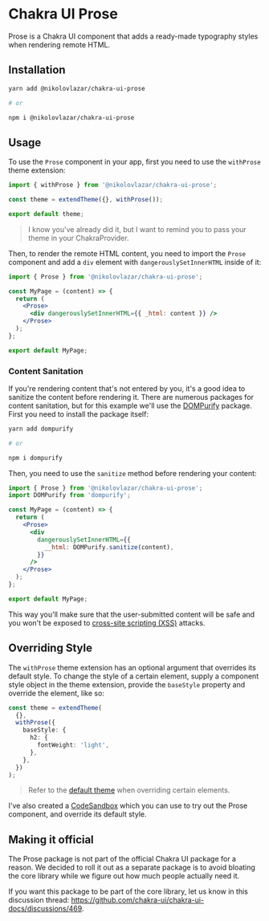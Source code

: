 # Chakra UI Prose

Prose is a Chakra UI component that adds a ready-made typography styles when
rendering remote HTML.

## Installation

```sh
yarn add @nikolovlazar/chakra-ui-prose

# or

npm i @nikolovlazar/chakra-ui-prose
```

## Usage

To use the `Prose` component in your app, first you need to use the `withProse`
theme extension:

```typescript
import { withProse } from '@nikolovlazar/chakra-ui-prose';

const theme = extendTheme({}, withProse());

export default theme;
```

> I know you've already did it, but I want to remind you to pass your theme in
> your ChakraProvider.

Then, to render the remote HTML content, you need to import the `Prose`
component and add a `div` element with `dangerouslySetInnerHTML` inside of it:

```jsx
import { Prose } from '@nikolovlazar/chakra-ui-prose';

const MyPage = (content) => {
  return (
    <Prose>
      <div dangerouslySetInnerHTML={{ _html: content }} />
    </Prose>
  );
};

export default MyPage;
```

### Content Sanitation

If you're rendering content that's not entered by you, it's a good idea to sanitize the content before rendering it. There are numerous packages for content sanitation, but for this example we'll use the [DOMPurify](https://www.npmjs.com/package/dompurify) package. First you need to install the package itself:

```sh
yarn add dompurify

# or

npm i dompurify
```

Then, you need to use the `sanitize` method before rendering your content:

```jsx
import { Prose } from '@nikolovlazar/chakra-ui-prose';
import DOMPurify from 'dompurify';

const MyPage = (content) => {
  return (
    <Prose>
      <div
        dangerouslySetInnerHTML={{
          __html: DOMPurify.sanitize(content),
        }}
      />
    </Prose>
  );
};

export default MyPage;
```

This way you'll make sure that the user-submitted content will be safe and you won't be exposed to [cross-site scripting (XSS)](https://en.wikipedia.org/wiki/Cross-site_scripting) attacks.

## Overriding Style

The `withProse` theme extension has an optional argument that overrides its default style. To change the style of a certain element, supply a component style object in the theme extension, provide the `baseStyle` property and override the element, like so:

```typescript
const theme = extendTheme(
  {},
  withProse({
    baseStyle: {
      h2: {
        fontWeight: 'light',
      },
    },
  })
);
```

> Refer to the [default theme](https://github.com/nikolovlazar/chakra-ui-prose/blob/main/packages/chakra-ui-prose/src/theme.ts) when overriding certain elements.

I've also created a [CodeSandbox](https://codesandbox.io/s/chakra-ui-prose-h2yqrj?file=/src/index.tsx) which you can use to try out the Prose component, and override its default style.

## Making it official

The Prose package is not part of the official Chakra UI package for a reason. We decided to roll it out as a separate package is to avoid bloating the core library while we figure out how much people actually need it.

If you want this package to be part of the core library, let us know in this discussion thread: https://github.com/chakra-ui/chakra-ui-docs/discussions/469.
